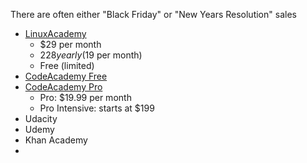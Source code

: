 
There are often either "Black Friday" or "New Years Resolution" sales

* [LinuxAcademy](https://linuxacademy.com/join/pricing)
  * $29 per month
  * $228 yearly ($19 per month)
  * Free (limited)
* [CodeAcademy Free](https://linuxacademy.com/join/pricing)
* [CodeAcademy Pro](https://pro.codecademy.com/)
  * Pro: $19.99 per month
  * Pro Intensive: starts at $199
* Udacity
* Udemy
* Khan Academy
* 